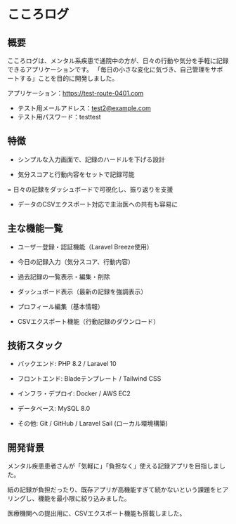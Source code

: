 # こころログ
## 概要
こころログは、メンタル系疾患で通院中の方が、日々の行動や気分を手軽に記録できるアプリケーションです。
「毎日の小さな変化に気づき、自己管理をサポートする」ことを目的に開発しました。

アプリケーション：https://test-route-0401.com

- テスト用メールアドレス：test2@example.com   
- テスト用パスワード：testtest

## 特徴
- シンプルな入力画面で、記録のハードルを下げる設計

- 気分スコアと行動内容をセットで記録可能

= 日々の記録をダッシュボードで可視化し、振り返りを支援

- データのCSVエクスポート対応で主治医への共有も容易に

## 主な機能一覧
- ユーザー登録・認証機能（Laravel Breeze使用）

- 今日の記録入力（気分スコア、行動内容） 

- 過去記録の一覧表示・編集・削除

- ダッシュボード表示（最新の記録を強調表示）

- プロフィール編集（基本情報）

- CSVエクスポート機能（行動記録のダウンロード）

## 技術スタック
- バックエンド: PHP 8.2 / Laravel 10

- フロントエンド: Bladeテンプレート / Tailwind CSS

- インフラ・デプロイ: Docker / AWS EC2

- データベース: MySQL 8.0

- その他: Git / GitHub / Laravel Sail (ローカル環境構築)

## 開発背景
メンタル疾患患者さんが「気軽に」「負担なく」使える記録アプリを目指しました。

紙の記録が負担だったり、既存アプリが高機能すぎて続かないという課題をヒアリングし、機能を最小限に絞り込みました。

医療機関への提出用に、CSVエクスポート機能も搭載しました。
